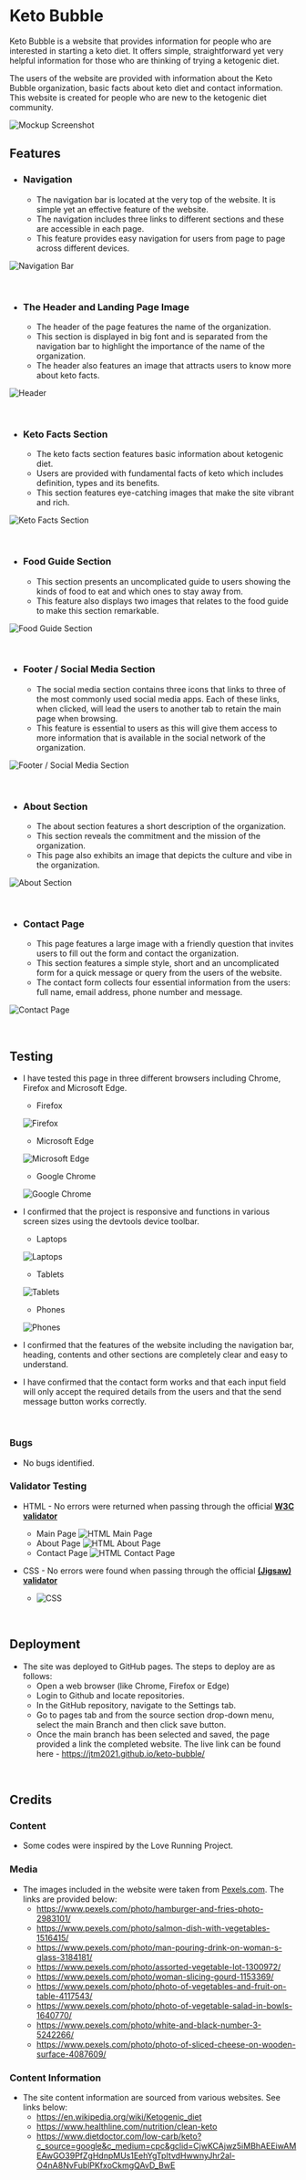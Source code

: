 # Keto Bubble

Keto Bubble is a website that provides information for people who are interested in starting a keto diet. It offers simple, straightforward yet very helpful information for those who are thinking of trying a ketogenic diet.

The users of the website are provided with information about the Keto Bubble organization, basic facts about keto diet and contact information. This website is created for people who are new to the ketogenic diet community.

![Mockup Screenshot](images-readme/mockup-ss.jpg)

## Features ##

- ### Navigation ###
    - The navigation bar is located at the very top of the website. It is simple yet an effective feature of the website.
    - The navigation includes three links to different sections and these are accessible in each page.
    - This feature provides easy navigation for users from page to page across different devices.

![Navigation Bar](images-readme/navbar-ss.jpg)

<br>

- ### The Header and Landing Page Image ###
    - The header of the page features the name of the organization.
    - This section is displayed in big font and is separated from the navigation bar to highlight the importance of the name of the organization.    
    - The header also features an image that attracts users to know more about keto facts.

![Header](images-readme/header-ss.jpg)

<br>

- ### Keto Facts Section ###
    - The keto facts section features basic information about ketogenic diet.
    - Users are provided with fundamental facts of keto which includes definition, types and its benefits.
    - This section features eye-catching images that make the site vibrant and rich.

![Keto Facts Section](images-readme/main-content-ss.jpg)

<br>

- ### Food Guide Section ###
    - This section presents an uncomplicated guide to users showing the kinds of food to eat and which ones to stay away from.
    - This feature also displays two images that relates to the food guide to make this section remarkable.

![Food Guide Section](images-readme/food-guide-ss.jpg)

<br>

- ### Footer / Social Media Section ###
    - The social media section contains three icons that links to three of the most commonly used social media apps. Each of these links, when clicked, will lead the users to another tab to retain the main page when browsing.
    - This feature is essential to users as this will give them access to more information that is available in the social network of the organization.
 
![Footer / Social Media Section](images-readme/footer-ss.jpg)

<br>

- ### About Section ###
    - The about section features a short description of the organization.
    - This section reveals the commitment and the mission of the organization.
    - This page also exhibits an image that depicts the culture and vibe in the organization.

![About Section](images-readme/about-us-ss.jpg)

<br>

- ### Contact Page ###
    - This page features a large image with a friendly question that invites users to fill out the form and contact the organization.
    - This section features a simple style, short and an uncomplicated form for a quick message or query from the users of the website.
    - The contact form collects four essential information from the users: full name, email address, phone number and message. 
 
![Contact Page](images-readme/contact-page-ss.jpg)

<br>

## Testing ##

- I have tested this page in three different browsers including Chrome, Firefox and Microsoft Edge.
    - Firefox 

    ![Firefox](images-readme/firefox.jpg)

    - Microsoft Edge

    ![Microsoft Edge](images-readme/edge.jpg)

    - Google Chrome

    ![Google Chrome](images-readme/chrome.jpg)

- I confirmed that the project is responsive and functions in various screen sizes using the devtools device toolbar.
    - Laptops

    ![Laptops](images-readme/responsive-for-laptops-ss.jpg)

    - Tablets

    ![Tablets](images-readme/responsive-for-tablets-ss.jpg)
    
    - Phones

    ![Phones](images-readme/responsive-for-phones-ss.jpg)
    
- I confirmed that the features of the website including the navigation bar, heading, contents and other sections are completely clear and easy to understand.
- I have confirmed that the contact form works and that each input field will only accept the required details from the users and that the send message button works correctly.

<br>

### Bugs ###
- No bugs identified.

### Validator Testing ###
- HTML - No errors were returned when passing through the official [**W3C validator**](https://validator.w3.org/#validate_by_input+with_options)
    - Main Page
        ![HTML Main Page](images-readme/htmlmain-validator-ss.jpg)
    - About Page
        ![HTML About Page](images-readme/htmlabout-validator-ss.jpg)
    - Contact Page
        ![HTML Contact Page](images-readme/htmlcontact-validator-ss.jpg)


- CSS - No errors were found when passing through the official [**(Jigsaw) validator**](https://jigsaw.w3.org/css-validator/#validate_by_input)
    - ![CSS](images-readme/css-validator-ss.jpg)

<br>

## Deployment ##
- The site was deployed to GitHub pages. The steps to deploy are as follows:
    - Open a web browser (like Chrome, Firefox or Edge)
    - Login to Github and locate repositories.
    - In the GitHub repository, navigate to the Settings tab.
    - Go to pages tab and from the source section drop-down menu, select the main Branch and then click save button.
    - Once the main branch has been selected and saved, the page provided a link the completed website. 
The live link can be found here - https://jtm2021.github.io/keto-bubble/

<br>

## Credits ##

### Content ###
- Some codes were inspired by the Love Running Project.

### Media ###

- The images included in the website were taken from [Pexels.com](https://www.pexels.com/). The links are provided below:
    - https://www.pexels.com/photo/hamburger-and-fries-photo-2983101/
    - https://www.pexels.com/photo/salmon-dish-with-vegetables-1516415/
    - https://www.pexels.com/photo/man-pouring-drink-on-woman-s-glass-3184181/
    - https://www.pexels.com/photo/assorted-vegetable-lot-1300972/
    - https://www.pexels.com/photo/woman-slicing-gourd-1153369/
    - https://www.pexels.com/photo/photo-of-vegetables-and-fruit-on-table-4117543/
    - https://www.pexels.com/photo/photo-of-vegetable-salad-in-bowls-1640770/
    - https://www.pexels.com/photo/white-and-black-number-3-5242266/
    - https://www.pexels.com/photo/photo-of-sliced-cheese-on-wooden-surface-4087609/

### Content Information ###

- The site content information are sourced from various websites. See links below:
    - https://en.wikipedia.org/wiki/Ketogenic_diet
    - https://www.healthline.com/nutrition/clean-keto
    - https://www.dietdoctor.com/low-carb/keto?c_source=google&c_medium=cpc&gclid=CjwKCAjwz5iMBhAEEiwAMEAwGO39PfZgHdnpMUs1EehYgTpItvdHwwnyJhr2al-O4nA8NvFublPKfxoCkmgQAvD_BwE

    

